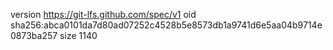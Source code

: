version https://git-lfs.github.com/spec/v1
oid sha256:abca0101da7d80ad07252c4528b5e8573db1a9741d6e5aa04b9714e0873ba257
size 1140
